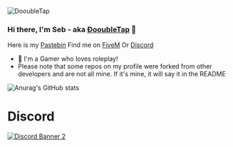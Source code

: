 <p align="left"> <img src="https://komarev.com/ghpvc/?username=DooubleTap&label=Profile%20views&color=0e75b6&style=flat" alt="DooubleTap" /> </p>

### Hi there, I'm Seb - aka [ÐooubleTap][Discord] 👋 
Here is my [Pastebin]
Find me on [FiveM] Or [Discord]

- 🌱 I'm a Gamer who loves roleplay!
- Please note that some repos on my profile were forked from other developers and are not all mine. If it's mine, it will say it in the README

![Anurag's GitHub stats](https://github-readme-stats.vercel.app/api?username=DooubleTap&show_icons=true&theme=radical)

[Pastebin]: https://pastebin.com/u/Seb
[FiveM]: https://forum.cfx.re/u/dooubletap/summary
[Discord]: https://discord.com/users/76182535192715264

# Discord
<a href='https://discord.gg/rpqc'>![Discord Banner 2](https://discordapp.com/api/guilds/1241527955587334245/widget.png?style=banner2)</a>
